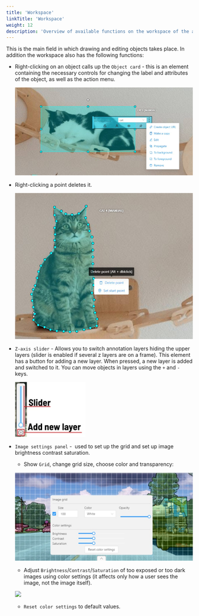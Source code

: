 ```yaml
---
title: 'Workspace'
linkTitle: 'Workspace'
weight: 12
description: 'Overview of available functions on the workspace of the annotation tool.'
---
```


This is the main field in which drawing and editing objects takes place.
In addition the workspace also has the following functions:

- Right-clicking on an object calls up the `Object card` - this is an element containing
  the necessary controls for changing the label and attributes of the object, as well as the action menu.

  ![](/images/image138_mapillary_vistas.jpg)

- Right-clicking a point deletes it.

  ![](/images/image139_mapillary_vistas.jpg)

- `Z-axis slider` - Allows you to switch annotation layers hiding the upper layers
  (slider is enabled if several z layers are on a frame).
  This element has a button for adding a new layer. When pressed, a new layer is added and switched to it.
  You can move objects in layers using the `+` and `-` keys.

  ![](/images/image140.jpg)

- `Image settings panel` -  used to set up the grid and set up image brightness contrast saturation.

  - Show `Grid`, change grid size, choose color and transparency:

  ![](/images/image068_mapillary_vistas.jpg)

  - Adjust `Brightness`/`Contrast`/`Saturation` of too exposed or too
  dark images using color settings (it affects only how a user sees the image, not the image itself).

  ![](/images/image164_mapillary_vistas.jpg)

  - `Reset color settings` to default values.

